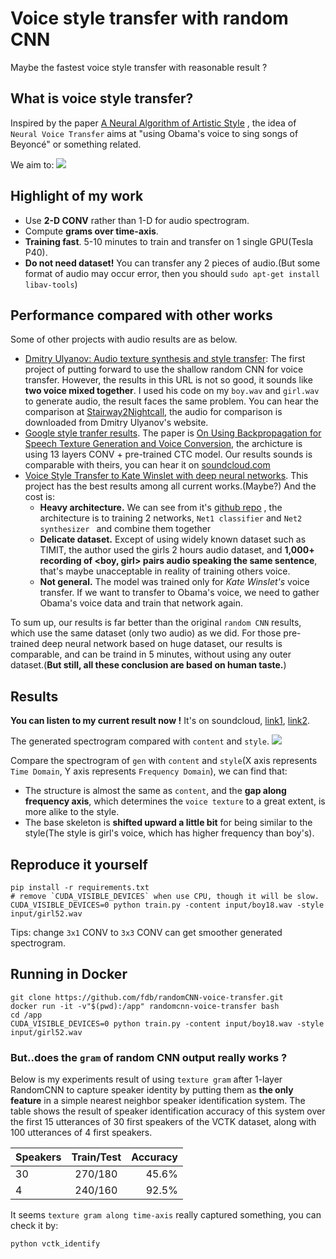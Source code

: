 # Voice style transfer with random CNN
Maybe the fastest voice style transfer with reasonable result ?
## What is voice style transfer?
Inspired by the paper [A Neural Algorithm of Artistic Style](https://arxiv.org/abs/1508.06576) , the idea of `Neural Voice Transfer` aims at  "using Obama's voice to sing songs of Beyoncé" or something related.

We aim to:
![](picture/purpose.png)

## Highlight of my work
* Use **2-D CONV** rather than 1-D for audio spectrogram.
* Compute **grams over time-axis**.
* **Training fast**. 5-10 minutes to train and transfer on 1 single GPU(Tesla P40).
* **Do not need dataset!** You can transfer any 2 pieces of audio.(But some format of audio may occur error, then you should `sudo apt-get install libav-tools`)

## Performance compared with other works
Some of other projects with audio results are as below.
* [Dmitry Ulyanov: Audio texture synthesis and style transfer](https://dmitryulyanov.github.io/audio-texture-synthesis-and-style-transfer/): The first project of putting forward to use the shallow random CNN for voice transfer. However, the results in this URL is not so good, it sounds like **two voice mixed together**. I used his code on my `boy.wav` and `girl.wav` to generate audio, the result faces the same problem. You can hear the comparison at [Stairway2Nightcall](https://soundcloud.com/mazzzystar/sets/stairway2nightcall), the audio for comparison is downloaded from Dmitry Ulyanov's website.
* [Google style tranfer results](https://google.github.io/speech_style_transfer/samples.html). The paper is [On Using Backpropagation for Speech Texture Generation and Voice Conversion](https://arxiv.org/abs/1712.08363), the archicture is using 13 layers CONV + pre-trained CTC model. Our results sounds is comparable with theirs, you can hear it on [soundcloud.com](https://soundcloud.com/mazzzystar/sets/speech-conversion-sample)
* [Voice Style Transfer to Kate Winslet with deep neural networks](https://soundcloud.com/andabi/sets/voice-style-transfer-to-kate-winslet-with-deep-neural-networks). This project has the best results among all current works.(Maybe?) And the cost is:
	* **Heavy architecture.** We can see from it's [github repo](https://github.com/andabi/deep-voice-conversion) , the architecture is to training 2 networks, `Net1 classifier` and `Net2 synthesizer ` and combine them together
	* **Delicate dataset.** Except of using widely known dataset such as TIMIT, the author used the girls 2 hours audio dataset, and **1,000+ recording of <boy, girl> pairs audio speaking the same sentence**, that's maybe unacceptable in reality of training others voice.
    * **Not general.** The model was trained only for *Kate Winslet's* voice transfer. If we want to transfer to Obama's voice, we need to gather Obama's voice data and train that network again.


To sum up, our results is far better than the original `random CNN` results, which use the same dataset (only two audio) as we did. For those pre-trained deep neural network based on huge dataset, our results is comparable, and can be traind in 5 minutes, without using any outer dataset.(**But still, all these conclusion are based on human taste.**)

## Results
**You can listen to my current result  now !** It's on soundcloud, [link1](https://soundcloud.com/mazzzystar/sets/stairway2nightcall), [link2](https://soundcloud.com/mazzzystar/sets/speech-conversion-sample).

The generated spectrogram compared with `content` and `style`.
![](picture/gen.png)

Compare the spectrogram of `gen` with `content` and `style`(X axis represents `Time Domain`, Y axis represents `Frequency Domain`),  we can find that:
* The structure is almost the same as `content`, and the **gap along frequency axis**, which determines the `voice texture` to a great extent, is more alike to the style.
* The base skeleton is **shifted upward a little bit** for being similar to the style(The style is girl's voice, which has higher frequency than boy's).

## Reproduce it yourself
```
pip install -r requirements.txt
# remove `CUDA_VISIBLE_DEVICES` when use CPU, though it will be slow.
CUDA_VISIBLE_DEVICES=0 python train.py -content input/boy18.wav -style input/girl52.wav
```
Tips: change `3x1` CONV to `3x3` CONV can get smoother generated spectrogram.

## Running in Docker
```
git clone https://github.com/fdb/randomCNN-voice-transfer.git
docker run -it -v"$(pwd):/app" randomcnn-voice-transfer bash
cd /app
CUDA_VISIBLE_DEVICES=0 python train.py -content input/boy18.wav -style input/girl52.wav
```

### But..does the `gram` of random CNN output really works ?
Below is my experiments result of using `texture gram`  after 1-layer RandomCNN  to capture speaker identity by putting them as **the only feature** in a simple nearest neighbor speaker identification system. The table shows the result of speaker identification accuracy of this system over the first 15 utterances of 30 first speakers of the VCTK dataset, along with 100 utterances of 4 first speakers.

| Speakers        | Train/Test           | Accuracy  |
| ------------- |:-------------:| -----:|
| 30     | 270/180 | 45.6%|
| 4      | 240/160      |   92.5% |

It seems `texture gram along time-axis` really captured something, you can check it by:
```
python vctk_identify
```
